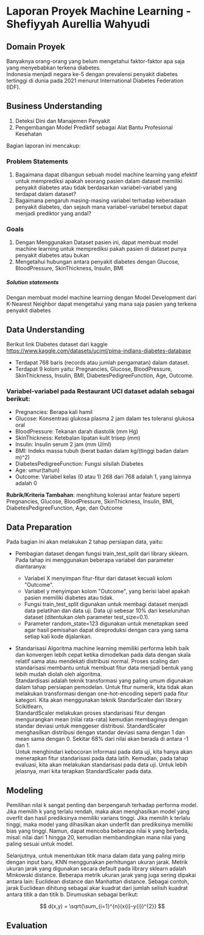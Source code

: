 # **Laporan Proyek Machine Learning - Shefiyyah Aurellia Wahyudi**<br>

## Domain Proyek
Banyaknya orang-orang yang belum mengetahui faktor-faktor apa saja yang menyebabkan terkena diabetes. <br>
Indonesia menjadi negara ke-5 dengan prevalensi penyakit diabetes tertinggi di dunia pada 2021 menurut International Diabetes Federation (IDF).

## Business Understanding
1. Deteksi Dini dan Manajemen Penyakit
2. Pengembangan Model Prediktif sebagai Alat Bantu Profesional Kesehatan<br>

Bagian laporan ini mencakup:

### Problem Statements
1. Bagaimana dapat dibangun sebuah model machine learning yang efektif untuk memprediksi apakah seorang pasien dalam dataset memiliki penyakit diabetes atau tidak berdasarkan variabel-variabel yang terdapat dalam dataset?
2. Bagaimana pengaruh masing-masing variabel terhadap keberadaan penyakit diabetes, dan sejauh mana variabel-variabel tersebut dapat menjadi prediktor yang andal?

### **Goals**<br>
1. Dengan Menggunakan Dataset pasien ini, dapat membuat model machine learning untuk memprediksi pakah pasien di dataset punya penyakit diabetes atau bukan
2. Mengetahui hubungan antara penyakit diabetes dengan Glucose, BloodPressure, SkinThickness, Insulin, BMI

##### **Solution statements**<br>
Dengan membuat model machine learning dengan Model Development dari K-Nearest Neighbor dapat mengetahui yang mana saja pasien yang terkena penyakit diabetes<br>

## Data Understanding
Berikut link Diabetes dataset dari kaggle https://www.kaggle.com/datasets/uciml/pima-indians-diabetes-database<br>
- Terdapat 768 baris (records atau jumlah pengamatan) dalam dataset.
- Terdapat 9 kolom yaitu: Pregnancies, Glucose, BloodPressure, SkinThickness, Insulin, BMI, DiabetesPedigreeFunction, Age, Outcome.

### Variabel-variabel pada Restaurant UCI dataset adalah sebagai berikut:
- Pregnancies: Berapa kali hamil
- Glucose: Konsentrasi glukosa plasma 2 jam dalam tes toleransi glukosa oral
- BloodPressure: Tekanan darah diastolik (mm Hg)
- SkinThickness: Ketebalan lipatan kulit trisep (mm)
- Insulin: Insulin serum 2 jam (mm U/ml)
- BMI: Indeks massa tubuh (berat badan dalam kg/(tinggi badan dalam m)^2)
- DiabetesPedigreeFunction: Fungsi silsilah Diabetes
- Age: umur(tahun)
- Outcome: Variabel kelas (0 atau 1) 268 dari 768 adalah 1, yang lainnya adalah 0

**Rubrik/Kriteria Tambahan**:
menghitung kolerasi antar feature seperti Pregnancies, Glucose, BloodPressure, SkinThickness, Insulin, BMI, DiabetesPedigreeFunction, Age, dan Outcome

## Data Preparation
Pada bagian ini akan melakukan 2 tahap persiapan data, yaitu:<br>

- Pembagian dataset dengan fungsi train_test_split dari library sklearn.<br>
Pada tahap ini menggunakan beberapa variabel dan parameter diantaranya:
  - Variabel X menyimpan fitur-fitur dari dataset kecuali kolom "Outcome".
  - Variabel y menyimpan kolom "Outcome", yang berisi label apakah pasien memiliki diabetes atau tidak.
  - Fungsi train_test_split digunakan untuk membagi dataset menjadi data pelatihan dan data uji. Data uji sebesar 10% dari keseluruhan dataset (ditentukan oleh parameter test_size=0.1).
  - Parameter random_state=123 digunakan untuk menetapkan seed agar hasil pemisahan dapat direproduksi dengan cara yang sama setiap kali kode dijalankan.
  
- Standarisasi
Algoritma machine learning memiliki performa lebih baik dan konvergen lebih cepat ketika dimodelkan pada data dengan skala relatif sama atau mendekati distribusi normal. Proses scaling dan standarisasi membantu untuk membuat fitur data menjadi bentuk yang lebih mudah diolah oleh algoritma. <br>
Standardisasi adalah teknik transformasi yang paling umum digunakan dalam tahap persiapan pemodelan. Untuk fitur numerik, kita tidak akan melakukan transformasi dengan one-hot-encoding seperti pada fitur kategori. Kita akan menggunakan teknik StandarScaler dari library Scikitlearn, <br>
StandardScaler melakukan proses standarisasi fitur dengan mengurangkan mean (nilai rata-rata) kemudian membaginya dengan standar deviasi untuk menggeser distribusi.  StandardScaler menghasilkan distribusi dengan standar deviasi sama dengan 1 dan mean sama dengan 0. Sekitar 68% dari nilai akan berada di antara -1 dan 1.<br>
Untuk menghindari kebocoran informasi pada data uji, kita hanya akan menerapkan fitur standarisasi pada data latih. Kemudian, pada tahap evaluasi, kita akan melakukan standarisasi pada data uji. Untuk lebih jelasnya, mari kita terapkan StandardScaler pada data. 


## Modeling
Pemilihan nilai k sangat penting dan berpengaruh terhadap performa model. Jika memilih k yang terlalu rendah, maka akan menghasilkan model yang overfit dan hasil prediksinya memiliki varians tinggi. Jika memilih k terlalu tinggi, maka model yang dihasilkan akan underfit dan prediksinya memiliki bias yang tinggi. Namun, dapat mencoba beberapa nilai k yang berbeda, misal: nilai dari 1 hingga 20, kemudian membandingkan mana nilai yang paling sesuai untuk model. <br>

Selanjutnya, untuk menentukan titik mana dalam data yang paling mirip dengan input baru, KNN menggunakan perhitungan ukuran jarak. Metrik ukuran jarak yang digunakan secara default pada library sklearn adalah Minkowski distance. Beberapa metrik ukuran jarak yang juga sering dipakai antara lain: Euclidean distance dan Manhattan distance. Sebagai contoh, jarak Euclidean dihitung sebagai akar kuadrat dari jumlah selisih kuadrat antara titik a dan titik b. Dirumuskan sebagai berikut:<br>

$$ d(x,y) = \sqrt{\sum_{i=1}^{n}(x{i}-y{i})^{2}}  $$

## Evaluation




